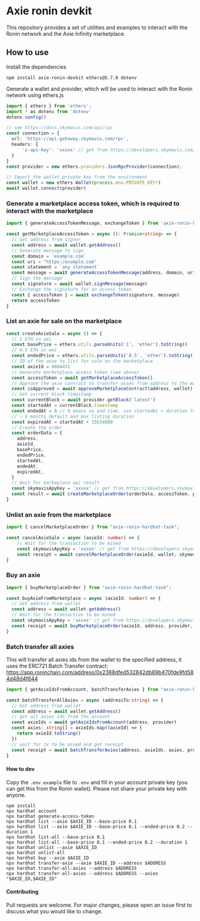 # Axie ronin devkit

This repository provides a set of utilities and examples to interact with the Ronin network and the Axie Infinity marketplace.

## How to use

Install the dependencies

```shell
npm install axie-ronin-devkit ethers@5.7.0 dotenv
```

Generate a wallet and provider, which will be used to interact with the Ronin network using ethers.js

```typescript
import { ethers } from 'ethers';
import * as dotenv from 'dotenv'
dotenv.config()

// see https://docs.skymavis.com/api/rpc
const connection = {
  url: 'https://api-gateway.skymavis.com/rpc',
  headers: {
      'x-api-key': 'xxxxx' // get from https://developers.skymavis.com/console/applications/
  }
}
const provider = new ethers.providers.JsonRpcProvider(connection);

// Import the wallet private key from the environment
const wallet = new ethers.Wallet(process.env.PRIVATE_KEY!)
await wallet.connect(provider)
```

### Generate a marketplace access token, which is required to interact with the marketplace

```typescript
import { generateAccessTokenMessage, exchangeToken } from 'axie-ronin-hardhat-task';

const getMarketplaceAccessToken = async (): Promise<string> => {
  // Get address from signer
  const address = await wallet.getAddress()
  // Generate message to sign
  const domain = `example.com`
  const uri = "https:/example.com"
  const statement = `any statement`
  const message = await generateAccessTokenMessage(address, domain, uri, statement)
  // Sign the message
  const signature = await wallet.signMessage(message)
  // Exchange the signature for an access token
  const { accessToken } = await exchangeToken(signature, message)
  return accessToken
}

```

### List an axie for sale on the marketplace

```typescript
const createAxieSale = async () => {
  // 1 ETH in wei
  const basePrice = ethers.utils.parseUnits('1', 'ether').toString()
  // 0.5 ETH in wei
  const endedPrice = ethers.utils.parseUnits('0.5', 'ether').toString()
  // ID of the axie to list for sale on the marketplace
  const axieId = 9604431
  // Generate marketplace access token (see above)
  const accessToken = await getMarketplaceAccessToken()
  // Approve the axie contract to transfer axies from address to the marketplace contract
  const isApproved = await approveMarketplaceContract(address, wallet)
  // Get current block timestamp
  const currentBlock = await provider.getBlock('latest')
  const startedAt = currentBlock.timestamp
  const endedAt = 0 // 0 means no end time, use startedAt + duration for auctions
  // ~ 6 months default and max listing duration
  const expiredAt = startedAt + 15634800
  // Create the order
  const orderData = {
    address,
    axieId,
    basePrice,
    endedPrice,
    startedAt,
    endedAt,
    expiredAt,
  }
  // Wait for markeplace api result
  const skymavisApyKey = 'xxxxx' // get from https://developers.skymavis.com/console/applications/
  const result = await createMarketplaceOrder(orderData, accessToken, provider, skymavisApyKey)
}
```

### Unlist an axie from the marketplace

```typescript
import { cancelMarketplaceOrder } from "axie-ronin-hardhat-task";

const cancelAxieSale = async (axieId: number) => {
    // Wait for the transaction to be mined
    const skymavisApyKey = 'xxxxx' // get from https://developers.skymavis.com/console/applications/
    const receipt = await cancelMarketplaceOrder(axieId, wallet, skymavisApyKey)
}

```

### Buy an axie

```typescript
import { buyMarketplaceOrder } from "axie-ronin-hardhat-task";

const buyAxieFromMarketplace = async (axieId: number) => {
  // Get address from wallet
  const address = await wallet.getAddress()
  // Wait for the transaction to be mined
  const skymavisApyKey = 'xxxxx' // get from https://developers.skymavis.com/console/applications/
  const receipt = await buyMarketplaceOrder(axieId, address, provider, skymavisApyKey)
}
```

### Batch transfer all axies

This will transfer all axies ids from the wallet to the specified address, it uses the ERC721 Batch Transfer contract: <https://app.roninchain.com/address/0x2368dfed532842db89b470fde9fd584d48d4f644>


```typescript
import { getAxieIdsFromAccount, batchTransferAxies } from "axie-ronin-hardhat-task";

const batchTransferAllAxies = async (addressTo:string) => {
  // Get address from wallet
  const address = await wallet.getAddress()
  // get all axies ids from the account
  const axieIds = await getAxieIdsFromAccount(address, provider)
  const axies: string[] = axieIds.map((axieId) => {
    return axieId.toString()
  })
  // wait for tx to be mined and get receipt
  const receipt = await batchTransferAxies(address, axieIds, axies, provider)
}

```

#### How to dev

Copy the `.env.example` file to `.env` and fill in your account private key (you can get this from the Ronin wallet). Please not share your private key with anyone.

```shell
npm install
npx hardhat account
npx hardhat generate-access-token
npx hardhat list --axie $AXIE_ID --base-price 0.1
npx hardhat list --axie $AXIE_ID --base-price 0.1 --ended-price 0.2 --duration 1
npx hardhat list-all --base-price 0.1
npx hardhat list-all --base-price 0.1 --ended-price 0.2 --duration 1
npx hardhat unlist --axie $AXIE_ID
npx hardhat unlist-all
npx hardhat buy --axie $AXIE_ID
npx hardhat transfer-axie --axie $AXIE_ID --address $ADDRESS
npx hardhat transfer-all-axies --address $ADDRESS
npx hardhat transfer-all-axies --address $ADDRESS --axies "$AXIE_ID,$AXIE_ID"
```

#### Contributing

Pull requests are welcome. For major changes, please open an issue first to discuss what you would like to change.
